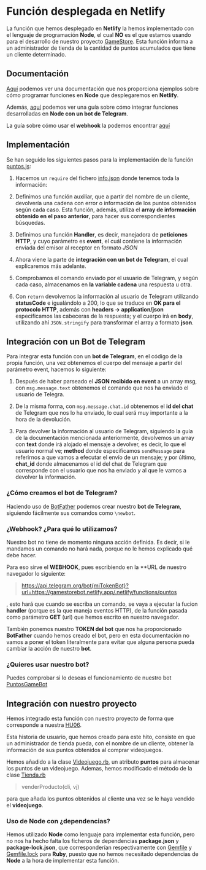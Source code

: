 # Función desplegada en Netlify


La función que hemos desplegado en **Netlify** la hemos implementado con el lenguaje de programación **Node**, el cual **NO** es el que estamos usando para el desarrollo de nuestro proyecto [GameStore](https://github.com/biilal1999/GameStore). Esta función informa a un administrador de tienda de la cantidad de puntos acumulados que tiene un cliente determinado.



## Documentación


[Aquí](https://www.netlify.com/blog/2018/09/13/how-to-run-express.js-apps-with-netlify-functions/) podemos ver una documentación que nos proporciona ejemplos sobre cómo programar funciones en **Node** que desplegaremos en **Netlify**.


Además, [aquí](https://levelup.gitconnected.com/create-your-own-telegram-bot-and-send-and-receive-messages-via-nodejs-c0954928a8c4) podemos ver una guía sobre cómo integrar funciones desarrolladas en **Node con un bot de Telegram**.


La guía sobre cómo usar el **webhook** la podemos encontrar [aquí](https://medium.com/@xabaras/setting-your-telegram-bot-webhook-the-easy-way-c7577b2d6f72)



## Implementación


Se han seguido los siguientes pasos para la implementación de la función [puntos.js](https://github.com/biilal1999/GameStore/blob/master/functions/puntos.js):


1. Hacemos un `require` del fichero [info.json](https://github.com/biilal1999/GameStore/blob/master/functions/info.json) donde tenemos toda la información:

2. Definimos una función auxiliar, que a partir del nombre de un cliente, devolvería una cadena con error o información de los puntos obtenidos según cada caso. Esta función, además, utiliza el **array de información obtenido en el paso anterior**, para hacer sus correspondientes búsquedas.

3. Definimos una función **Handler**, es decir, manejadora de **peticiones HTTP**, y cuyo parámetro es **event**, el cuál contiene la información enviada del emisor al receptor en formato *JSON*

4. Ahora viene la parte de **integración con un bot de Telegram**, el cual explicaremos más adelante.

5. Comprobamos el comando enviado por el usuario de Telegram, y según cada caso, almacenamos en **la variable cadena** una respuesta u otra.

6. Con `return` devolvemos la información al usuario de Telegram utilizando **statusCode** e igualándolo a 200, lo que se traduce en **OK para el protocolo HTTP**, además con **headers -> application/json** especificamos las cabeceras de la respuesta; y el cuerpo irá en **body**, utilizando ahí `JSON.stringify` para transformar el array a formato **json**.




## Integración con un Bot de Telegram


Para integrar esta función con un **bot de Telegram**, en el código de la propia función, una vez obtenemos el cuerpo del mensaje a partir del parámetro event, hacemos lo siguiente:


1. Después de haber parseado el **JSON recibido en event** a un array msg, con `msg.message.text` obtenemos el comando que nos ha enviado el usuario de Telegra.

2. De la misma forma, con `msg.message.chat.id` obtenemos el **id del chat** de Telegram que nos lo ha enviado, lo cual será muy importante a la hora de la devolución.

3. Para devolver la información al usuario de Telegram, siguiendo la guía de la documentación mencionada anteriormente, devolvemos un array con **text** donde irá alojado el mensaje a devolver, es decir, lo que el usuario normal ve; **method** donde especificamos `sendMessage` para referirnos a que vamos a efecutar el envío de un mensaje; y por último, **chat_id** donde almacenamos el id del chat de Telegram que corresponde con el usuario que nos ha enviado y al que le vamos a devolver la información.



### ¿Cómo creamos el bot de Telegram?


Haciendo uso de [BotFather](https://telegram.me/BotFather) podemos crear nuestro **bot de Telegram**, siguiendo fácilmente sus comandos como `\newbot`.



### ¿Webhook? ¿Para qué lo utilizamos?


Nuestro bot no tiene de momento ninguna acción definida. Es decir, si le mandamos un comando no hará nada, porque no le hemos explicado qué debe hacer.


Para eso sirve el **WEBHOOK**, pues escribiendo en la **URL de nuestro navegador lo siguiente:


> https://api.telegram.org/bot{miTokenBot}?url=https://gamestorebot.netlify.app/.netlify/functions/puntos



, esto hará que cuando se escriba un comando, se vaya a ejecutar la fucion **handler** (porque es la que maneja eventos HTTP), de la función pasada como parámetro **GET** (url) que hemos escrito en nuestro navegador. 


También ponemos nuestro **TOKEN del bot** que nos ha proporcionado **BotFather** cuando hemos creado el bot, pero en esta documentación no vamos a poner el token literalmente para evitar que alguna persona pueda cambiar la acción de nuestro **bot**.



### ¿Quieres usar nuestro bot?


Puedes comprobar si lo deseas el funcionamiento de nuestro bot [PuntosGameBot](https://t.me/PuntosGameBot)




## Integración con nuestro proyecto


Hemos integrado esta función con nuestro proyecto de forma que corresponde a nuestra [HU06](https://github.com/biilal1999/GameStore/issues/82).


Esta historia de usuario, que hemos creado para este hito, consiste en que un administrador de tienda pueda, con el nombre de un cliente, obtener la información de sus puntos obtenidos al comprar videojuegos.


Hemos añadido a la clase [Videojuego.rb](https://github.com/biilal1999/GameStore/blob/master/src/Videojuego.rb), un atributo **puntos** para almacenar los puntos de un videojuego. Ademas, hemos modificado el método de la clase [Tienda.rb](https://github.com/biilal1999/GameStore/blob/master/src/Tienda.rb)


> venderProducto(cli, vj)


para que añada los puntos obtenidos al cliente una vez se le haya vendido el **videojuego**.




### Uso de Node con ¿dependencias?


Hemos utilizado **Node** como lenguaje para implementar esta función, pero no nos ha hecho falta los ficheros de dependencias **package.json** y **package-lock.json**, que corresponderían respectivamente con [Gemfile](https://github.com/biilal1999/GameStore/blob/master/Gemfile) y [Gemfile.lock](https://github.com/biilal1999/GameStore/blob/master/Gemfile.lock) para **Ruby**, puesto que no hemos necesitado dependencias de **Node** a la hora de implementar esta función.
